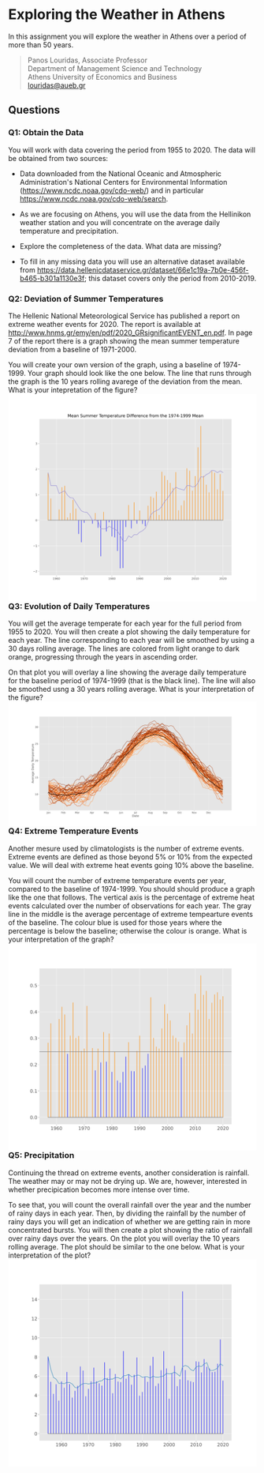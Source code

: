 # Exploring the Weather in Athens

In this assignment you will explore the weather in Athens over a period
of more than 50 years.

> Panos Louridas, Associate Professor \
> Department of Management Science and Technology \
> Athens University of Economics and Business \
>  <louridas@aueb.gr>


## Questions

### Q1: Obtain the Data

You will work with data covering the period from 1955 to 2020. The data
will be obtained from two sources:

-   Data downloaded from the National Oceanic and Atmospheric
    Administration\'s National Centers for Environmental Information
    (<https://www.ncdc.noaa.gov/cdo-web/>) and in particular
    <https://www.ncdc.noaa.gov/cdo-web/search>.

-   As we are focusing on Athens, you will use the data from the
    Hellinikon weather station and you will concentrate on the average
    daily temperature and precipitation.

-   Explore the completeness of the data. What data are missing?

-   To fill in any missing data you will use an alternative dataset
    available from
    <https://data.hellenicdataservice.gr/dataset/66e1c19a-7b0e-456f-b465-b301a1130e3f>;
    this dataset covers only the period from 2010-2019.

### Q2: Deviation of Summer Temperatures

The Hellenic National Meteorological Service has published a report on
extreme weather events for 2020. The report is available at
<http://www.hnms.gr/emy/en/pdf/2020_GRsignificantEVENT_en.pdf>. In page
7 of the report there is a graph showing the mean summer temperature
deviation from a baseline of 1971-2000.

You will create your own version of the graph, using a baseline of
1974-1999. Your graph should look like the one below. The line that runs
through the graph is the 10 years rolling avarege of the deviation from
the mean. What is your intepretation of the figure?
<img align="left" src="media/mean_summer_temperature_difference.svg">

### Q3: Evolution of Daily Temperatures

You will get the average temperate for each year for the full period
from 1955 to 2020. You will then create a plot showing the daily
temperature for each year. The line corresponding to each year will be
smoothed by using a 30 days rolling average. The lines are colored from
light orange to dark orange, progressing through the years in ascending
order.

On that plot you will overlay a line showing the average daily
temperature for the baseline period of 1974-1999 (that is the black
line). The line will also be smoothed usng a 30 years rolling average.
What is your interpretation of the figure?
<img align="left" src="media/daily_average_temperature.svg">

### Q4: Extreme Temperature Events

Another mesure used by climatologists is the number of extreme events.
Extreme events are defined as those beyond 5% or 10% from the expected
value. We will deal with extreme heat events going 10% above the
baseline.

You will count the number of extreme temperature events per year,
compared to the baseline of 1974-1999. You should should produce a graph
like the one that follows. The vertical axis is the percentage of
extreme heat events calculated over the number of observations for each
year. The gray line in the middle is the average percentage of extreme
tempearture events of the baseline. The colour blue is used for those
years where the percentage is below the baseline; otherwise the colour
is orange. What is your interpretation of the graph?
<img align="left" src="media/extreme_temperature_events.svg">

### Q5: Precipitation

Continuing the thread on extreme events, another consideration is
rainfall. The weather may or may not be drying up. We are, however,
interested in whether precipication becomes more intense over time.

To see that, you will count the overall rainfall over the year and the
number of rainy days in each year. Then, by dividing the rainfall by the
number of rainy days you will get an indication of whether we are
getting rain in more concentrated bursts. You will then create a plot
showing the ratio of rainfall over rainy days over the years. On the
plot you will overlay the 10 years rolling average. The plot should be
similar to the one below. What is your interpretation of the plot?
<img align="left" src="media/precipitation.svg">
